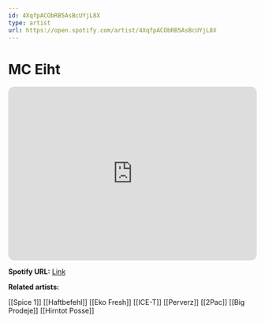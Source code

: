 ```yaml
---
id: 4XqfpACObRB5AsBcUYjL8X
type: artist
url: https://open.spotify.com/artist/4XqfpACObRB5AsBcUYjL8X
---
```

# MC Eiht

<iframe style="border-radius:12px" src="https://open.spotify.com/embed/artist/4XqfpACObRB5AsBcUYjL8X" width="100%" height="352" frameBorder="0" allowfullscreen="" allow="autoplay; clipboard-write; encrypted-media; fullscreen; picture-in-picture" loading="lazy"></iframe>

**Spotify URL:** [Link](https://open.spotify.com/artist/4XqfpACObRB5AsBcUYjL8X)

**Related artists:**

[[Spice 1]]
[[Haftbefehl]]
[[Eko Fresh]]
[[ICE-T]]
[[Perverz]]
[[2Pac]]
[[Big Prodeje]]
[[Hirntot Posse]]
